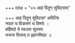 +++
title = "०५ आहं पितॄन् सुविदत्राम्"

+++
आहं पितॄन् सुविदत्राꣳ अवित्सि  
नपातं च विक्रमणं च विष्णोः ।  
बर्हिषदो ये स्वधया सुतस्य  
भजन्त पित्वस् त इहागमिष्ठाः ॥
